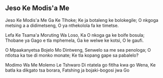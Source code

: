 ## Jeso Ke Modis'a Me

Jeso Ke Modis'a Me Ga Ke Tlhoke;
Ke ja botaleng ke bolokegile;
O nkgoga metsing a a didimetseng,
O ya nthekolola fa ke timetse.

Lefa Ke Tsama'a Moruting Wa Loso,
Ka O nkoga ga ke boife bosula;
Thobane ya Gago e tla mphemela,
Ga ke welwe ke kotsi, O le gaufi.

O Mpaakanyetsa Bojelo Mo Dintweng,
Senwelo sa me sea penologa;
O ntlotsa ka tse di monko monate;
Ke tla kopang gape sa pabalelo?

Modimo Wa Me Molemo Le Tshwaro
Di ntatela go fitlha kwa go Wena,
Ke batla ka dikgato tsa borara,
Fatshing ja bojaki-bogosi jwa Go

